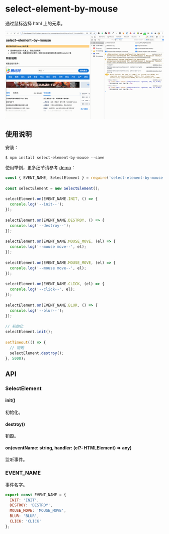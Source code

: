 # select-element-by-mouse

通过鼠标选择 html 上的元素。

![](./demo/demo.gif)

## 使用说明

安装：
```
$ npm install select-element-by-mouse --save
```

使用举例，更多细节请参考 [demo](./demo)：

```js
const { EVENT_NAME, SelectElement } = require('select-element-by-mouse');

const selectElement = new SelectElement();

selectElement.on(EVENT_NAME.INIT, () => {
  console.log('--init--');
});

selectElement.on(EVENT_NAME.DESTROY, () => {
  console.log('--destroy--');
});

selectElement.on(EVENT_NAME.MOUSE_MOVE, (el) => {
  console.log('--mouse move--', el);
});

selectElement.on(EVENT_NAME.MOUSE_MOVE, (el) => {
  console.log('--mouse move--', el);
});

selectElement.on(EVENT_NAME.CLICK, (el) => {
  console.log('--click--', el);
});

selectElement.on(EVENT_NAME.BLUR, () => {
  console.log('--blur--');
});

// 初始化
selectElement.init();

setTimeout(() => {
  // 销毁
  selectElement.destroy();
}, 5000);
```



## API

### SelectElement

#### init()

初始化。

#### destroy()

销毁。

#### on(eventName: string, handler: (el?: HTMLElement) => any)

监听事件。


### EVENT_NAME

事件名字。

```js
export const EVENT_NAME = {
  INIT: 'INIT',
  DESTROY: 'DESTROY',
  MOUSE_MOVE: 'MOUSE_MOVE',
  BLUR: 'BLUR',
  CLICK: 'CLICK'
};
```
